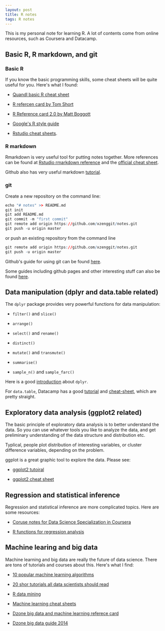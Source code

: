 ```yaml
---
layout: post
title: R notes
tags: R notes
---
```

This is my personal note for learning R. A lot of contents come from online resources, such as Coursera and Datacamp.

## Basic R, R markdown, and git

### Basic R

If you know the basic programming skills, some cheat sheets will be quite useful for you. Here's what I found:

* [Quandl basic R cheat sheet](https://s3.amazonaws.com/quandl-static-content/Documents/Quandl+-+R+Cheat+Sheet.pdf)

* [R refercen card by Tom Short](https://cran.r-project.org/doc/contrib/Short-refcard.pdf)

* [R Reference card 2.0 by  Matt Boggott](https://cran.r-project.org/doc/contrib/Baggott-refcard-v2.pdf)

* [Google's R style guide](http://google-styleguide.googlecode.com/svn/trunk/Rguide.xml)

* [Rstudio cheat sheets](https://www.rstudio.com/resources/cheatsheets/).

### R markdown

Rmarkdown is very useful tool for putting notes together. More references can be found at [Rstudio rmarkdown reference](https://www.rstudio.com/wp-content/uploads/2015/03/rmarkdown-reference.pdf) and the [official cheat sheet](https://www.rstudio.com/wp-content/uploads/2015/02/rmarkdown-cheatsheet.pdf).

Github also has very useful markdown [tutorial](https://help.github.com/articles/markdown-basics/).

### git

Create a new repository on the command line:

```r
echo "# notes" >> README.md
git init
git add README.md
git commit -m "first commit"
git remote add origin https://github.com/xzenggit/notes.git
git push -u origin master
```

or push an existing repository from the command line

```r
git remote add origin https://github.com/xzenggit/notes.git
git push -u origin master
```

Github's guide for using git can be found  [here](https://help.github.com/categories/using-git/).

Some guides including github pages and other interesting stuff can also be found [here](https://guides.github.com/).

## Data manipulation (dplyr and data.table related)

The `dplyr` package provides very powerful functions for data manipulation:

* `filter()` and `slice()`

* `arrange()`

* `select()` and `rename()`

* `distinct()`

* `mutate()` and `transmute()`

* `summarise()`

* `sample_n()` and `sample_farc()`

Here is a good [introduction](https://cran.rstudio.com/web/packages/dplyr/vignettes/introduction.html) about `dplyr`.

For `data.table`, Datacamp has a good [tutorial](http://blog.datacamp.com/data-table-r-tutorial/) and [cheat-sheet](https://s3.amazonaws.com/assets.datacamp.com/img/blog/data+table+cheat+sheet.pdf), which are pretty straight.

## Exploratory data analysis (ggplot2 related)

The basic principle of exploratory data analysis is to better understand the data. So you can use whatever tools you like to analyze the data, and get preliminary understanding of the data structure and distribution etc. 

Typlical, people plot distribution of interesting variables, or cluster difference variables, depending on the problem.

ggplot is a great graphic tool to explore the data. Please see:

* [ggplot2 tutoiral](http://www.ceb-institute.org/bbs/wp-content/uploads/2011/09/handout_ggplot2.pdf)

* [ggplot2 cheat sheet](https://www.rstudio.com/wp-content/uploads/2015/03/ggplot2-cheatsheet.pdf)

## Regression and statistical inference

Regression and statistical inference are more complicated topics. Here are some resources:

* [Coruse notes for Data Science Specialization in Coursera](http://sux13.github.io/DataScienceSpCourseNotes/)

* [R functions for regression analysis](https://cran.r-project.org/doc/contrib/Ricci-refcard-regression.pdf)

## Machine learing and big data

Machine learning and big data are really the future of data science. There are tons of tutorials and courses about this. Here's what I find:

* [10 popular machine learning algorithms](http://vitalflux.com/cheat-sheet-10-machine-learning-algorithms-r-commands/)

* [20 shor tutorials all data scientists should read](http://www.datasciencecentral.com/profiles/blogs/17-short-tutorials-all-data-scientists-should-read-and-practice)

* [R data mining](http://www.rdatamining.com/home)

* [Machine learning cheat sheets](http://designimag.com/best-machine-learning-cheat-sheets/)

* [Dzone big data and machine learning referece card](https://kaggle2.blob.core.windows.net/forum-message-attachments/8888/DZone%20introduction%20to%20ML.pdf?sv=2012-02-12&se=2015-08-27T19%3A31%3A49Z&sr=b&sp=r&sig=DO52btrK6hhocw6G1s6s3nQwokmJaYSlByktI16R8N0%3D)

* [Dzone big data guide 2014](https://dzone.com/storage/assets/20827-dzone_bigdataresearchguide_4%20(2).pdf)


